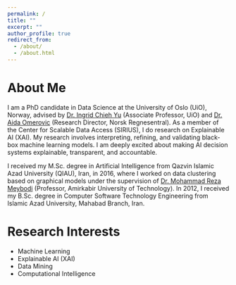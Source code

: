 ```yaml
---
permalink: /
title: ""
excerpt: ""
author_profile: true
redirect_from: 
  - /about/
  - /about.html
---
```

About Me
=====
I am a PhD candidate in Data Science at the University of Oslo (UiO), Norway, advised by [Dr. Ingrid Chieh Yu](https://www.mn.uio.no/ifi/english/people/aca/ingridcy/) (Associate Professor, UiO) and [Dr. Aida Omerovic](https://www.nr.no/en/user-info?query=aida) (Research Director, Norsk Regnesentral). As a member of the Center for Scalable Data Access (SIRIUS), I do research on Explainable AI (XAI). My research involves interpreting, refining, and validating black-box machine learning models. I am deeply excited about making AI decision systems explainable, transparent, and accountable. 

I received my M.Sc. degree in Artificial Intelligence from Qazvin Islamic Azad University (QIAU), Iran, in 2016, where I worked on data clustering based on graphical models under the supervision of [Dr. Mohammad Reza Meybodi](http://ceit.aut.ac.ir/~meybodi/) (Professor, Amirkabir University of Technology). In 2012, I received my B.Sc. degree in Computer Software Technology Engineering from Islamic Azad University, Mahabad Branch, Iran.  

Research Interests
=====
- Machine Learning
- Explainable AI (XAI)
- Data Mining
- Computational Intelligence


